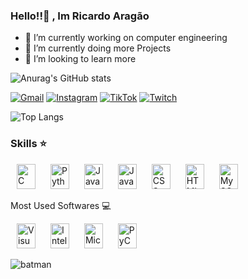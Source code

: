 ### Hello!!👋 , Im  Ricardo Aragão



- 🔭 I’m currently working on computer engineering
- 🌱 I’m currently doing more Projects
- 🤔 I’m looking to learn more 

![Anurag's GitHub stats](https://github-readme-stats.vercel.app/api?username=ricardoaragao123&show_icons=true&theme=dark)


[![Gmail](https://img.shields.io/badge/Gmail-D14836?style=for-the-badge&logo=gmail&logoColor=white)](riririca.ra@gmail.com)
[![Instagram](https://img.shields.io/badge/Instagram-E4405F?style=for-the-badge&logo=instagram&logoColor=white)](https://www.instagram.com/oricardoaragao/)
[![TikTok](https://img.shields.io/badge/TikTok-000000?style=for-the-badge&logo=tiktok&logoColor=white)](https://www.tiktok.com/@thericardoaragao)
[![Twitch](https://img.shields.io/badge/Twitch-9146FF?style=for-the-badge&logo=twitch&logoColor=white)](https://www.twitch.tv/ricardoaragao)

![Top Langs](https://github-readme-stats.vercel.app/api/top-langs/?username=ricardoaragao123&hide_progress=true&theme=dark)
### Skills ⭐
<p align="left">
  <img src="https://cdn.jsdelivr.net/gh/devicons/devicon/icons/c/c-original.svg" width="30" height="40" alt="C" hspace="10" />
  <img src="https://cdn.jsdelivr.net/gh/devicons/devicon/icons/python/python-original-wordmark.svg" width="30" height="40" alt="Python" hspace="10" />
  <img src="https://cdn.jsdelivr.net/gh/devicons/devicon/icons/java/java-original-wordmark.svg" width="30" height="40" alt="Java" hspace="10" />
  <img src="https://cdn.jsdelivr.net/gh/devicons/devicon/icons/javascript/javascript-original.svg" width="30" height="40" alt="JavaScript" hspace="10" />
  <img src="https://cdn.jsdelivr.net/gh/devicons/devicon/icons/css3/css3-original.svg" width="30" height="40" alt="CSS" hspace="10" />
  <img src="https://cdn.jsdelivr.net/gh/devicons/devicon/icons/html5/html5-original.svg" width="30" height="40" alt="HTML" hspace="10" />
  <img src="https://cdn.jsdelivr.net/gh/devicons/devicon/icons/mysql/mysql-original-wordmark.svg" width="30" height="40" alt="MySQL" hspace="10" />
  
</p> Most Used Softwares 💻
<p align="left">
  <img src="https://cdn.jsdelivr.net/gh/devicons/devicon/icons/visualstudio/visualstudio-plain.svg" width="30" height="40" alt="Visual Studio" hspace="10" />
  <img src="https://cdn.jsdelivr.net/gh/devicons/devicon/icons/intellij/intellij-original-wordmark.svg" width="30" height="40" alt="IntelliJ IDEA" hspace="10" />
  <img src="https://cdn.jsdelivr.net/gh/devicons/devicon/icons/microsoftsqlserver/microsoftsqlserver-plain-wordmark.svg" width="30" height="40" alt="Microsoft SQL Server" hspace="10" />
  <img src="https://cdn.jsdelivr.net/gh/devicons/devicon/icons/pycharm/pycharm-original-wordmark.svg" width="30" height="40" alt="PyCharm" hspace="10" />
</p>





![batman](https://github.com/Ricardoaragao123/Ricardoaragao123/assets/136807314/e6645245-07e4-4121-a7fd-e8add6aea8db)



